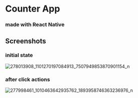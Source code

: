# Counter App
### made with React Native

## Screenshots

### initial state
![278013908_1101270197084913_7507949853870901154_n](https://user-images.githubusercontent.com/34575085/162746360-fa925658-2036-4c10-98d5-fbd81d55e0f3.jpg)

### after click actions
![277998461_1010463642935762_1893958746363236976_n](https://user-images.githubusercontent.com/34575085/162746472-d260204f-22e2-486e-b923-25176b92b24d.jpg)


